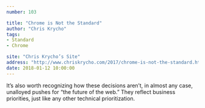 ```yaml
---
number: 103

title: "Chrome is Not the Standard"
author: "Chris Krycho"
tags:
- Standard
- Chrome

site: "Chris Krycho’s Site"
address: "http://www.chriskrycho.com/2017/chrome-is-not-the-standard.html"
date: 2018-01-12 10:00:00
---
```


It’s also worth recognizing how these decisions aren’t, in almost any case, unalloyed pushes for “the future of the web.” They reflect business priorities, just like any other technical prioritization.
